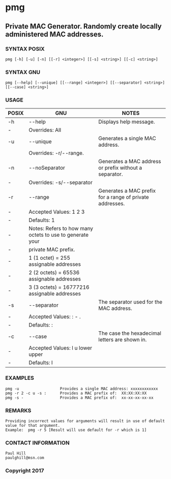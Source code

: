 # pmg
## Private MAC Generator.  Randomly create locally administered MAC addresses.

### SYNTAX POSIX
    pmg [-h] [-u] [-n] [[-r] <integer>] [[-s] <string>] [[-c] <string>]

### SYNTAX GNU
    pmg [--help] [--unique] [[--range] <integer>] [[--separator] <string>] [[--case] <string>]
	
### USAGE
POSIX | GNU | NOTES
----- | --- | ----
-h | --help | Displays help message.
 | - | Overrides:  All	
-u | --unique | Generates a single MAC address.  
 | | Overrides: -r/--range.
-n | --noSeparator | Generates a MAC address or prefix without a separator.
 | - | Overrides: -s/--separator					
-r | --range | Generates a MAC prefix for a range of private addresses.
 | - | Accepted Values:  1 2 3
 | - | Defaults: 1
 | - | Notes:  Refers to how many octets to use to generate your
 | - | private MAC prefix.
 | - | 1 (1 octet)  =      255 assignable addresses
 | - | 2 (2 octets) =    65536 assignable addresses
 | - | 3 (3 octets) = 16777216 assignable addresses							
-s | --separator | The separator used for the MAC address.
 | - | Accepted Values:  : - .
 | - | Defaults:  :		
-c | --case | The case the hexadecimal letters are shown in.
 | - | Accepted Values:  l u lower upper
 | - | Defaults:  l

### EXAMPLES
    pmg -u                  Provides a single MAC address: xxxxxxxxxxxx
    pmg -r 2 -c u -s :      Provides a MAC prefix of:  XX:XX:XX:XX
    pmg -s -                Provides a MAC prefix of:  xx-xx-xx-xx-xx
											
### REMARKS
    Providing incorrect values for arguments will result in use of default value for that argument.
    Example:  pmg -r 5 [Result will use default for -r which is 1]	
	
### CONTACT INFORMATION
    Paul Hill
    paulghill@msn.com
	
### Copyright 2017
